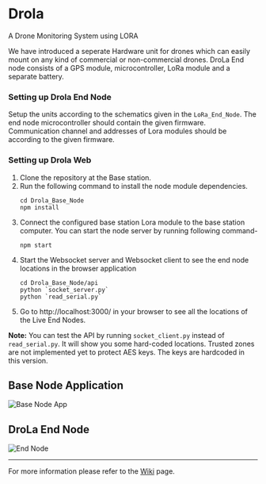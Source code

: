 ﻿# Drola
A Drone Monitoring System using LORA

We have introduced a seperate Hardware unit for drones which can easily mount on any kind of commercial or non-commercial drones. DroLa End node consists of a GPS module, microcontroller, LoRa module and a separate battery.

### Setting up Drola End Node
Setup the units according to the schematics given in the `LoRa_End_Node`. The end node microcontroller should contain the given firmware. Communication channel and addresses of Lora modules should be according to the given firmware.

### Setting up Drola Web
1) Clone the repository at the Base station. 
2) Run the following command to install the node module dependencies.
   ```
   cd Drola_Base_Node
   npm install
   ```
2) Connect the configured base station Lora module to the base station computer. You can start the node server by running following command-
   ```
   npm start
   ```
3) Start the Websocket server and Websocket client to see the end node locations in the browser application
   ```
   cd Drola_Base_Node/api
   python `socket_server.py`
   python `read_serial.py`
   ```
4) Go to http://localhost:3000/ in your browser to see all the locations of the Live End Nodes.

**Note:** You can test the API by running `socket_client.py` instead of `read_serial.py`. It will show you some hard-coded locations. Trusted zones are not implemented yet to protect AES keys. The keys are hardcoded in this version.
  
## Base Node Application
![Base Node App](/Drola_Base_Node/Drola_snap_4.png?raw=true "Base Node App")

## DroLa End Node
![End Node](/LoRa_End_Node/Drola_end_node.jpg?raw=true "Drole End Node")
<hr>

For more information please refer to the [Wiki](https://github.com/NamalJayasuriya/drola/wiki/Drola) page.
